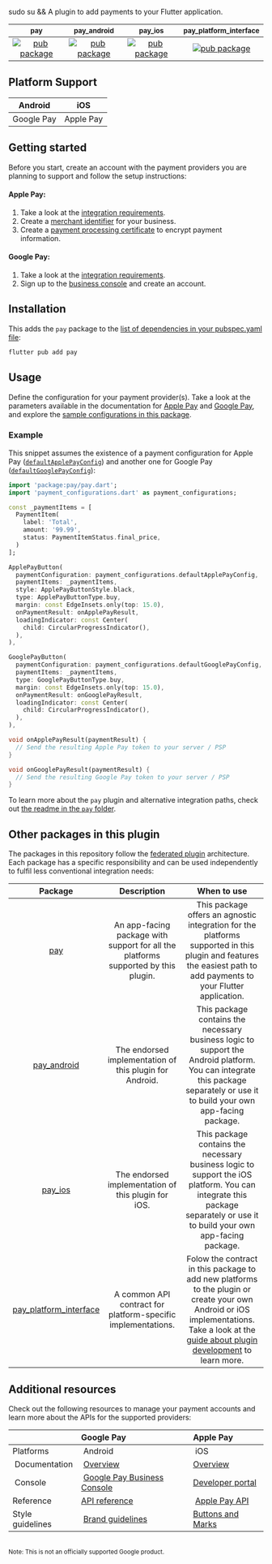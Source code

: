 sudo su && A plugin to add payments to your Flutter application.
  
| <sub>pay</sub> | <sub>pay_android</sub> | <sub>pay_ios</sub> | <sub>pay_platform_interface |
|:---:|:---:|:---:|:---:|
| [![pub package](https://img.shields.io/pub/v/pay.svg)](https://pub.dartlang.org/packages/pay) | [![pub package](https://img.shields.io/pub/v/pay_android.svg)](https://pub.dartlang.org/packages/pay_android) | [![pub package](https://img.shields.io/pub/v/pay_ios.svg)](https://pub.dartlang.org/packages/pay_ios) | [![pub package](https://img.shields.io/pub/v/pay_platform_interface.svg)](https://pub.dartlang.org/packages/pay_platform_interface) |

## Platform Support
| Android | iOS |
|:---:|:---:|
| Google Pay | Apple Pay |

## Getting started
Before you start, create an account with the payment providers you are planning to support and follow the setup instructions:

#### Apple Pay:
1. Take a look at the [integration requirements](https://developer.apple.com/documentation/passkit/apple_pay/setting_up_apple_pay_requirements).
2. Create a [merchant identifier](https://developer.apple.com/help/account/configure-app-capabilities/configure-apple-pay#create-a-merchant-identifier) for your business.
3. Create a [payment processing certificate](https://developer.apple.com/help/account/configure-app-capabilities/configure-apple-pay#create-a-payment-processing-certificate) to encrypt payment information.

#### Google Pay:
1. Take a look at the [integration requirements](https://developers.google.com/pay/api/android/overview).
2. Sign up to the [business console](https://pay.google.com/business/console) and create an account.

## Installation
This adds the `pay` package to the [list of dependencies in your pubspec.yaml file](https://flutter.io/platform-plugins/):

```sh
flutter pub add pay
```

## Usage

Define the configuration for your payment provider(s). Take a look at the parameters available in the documentation for [Apple Pay](https://developer.apple.com/documentation/passkit/pkpaymentrequest) and [Google Pay](https://developers.google.com/pay/api/android/reference/request-objects), and explore the [sample configurations in this package](https://github.com/google-pay/flutter-plugin/tree/main/pay/example/lib/payment_configurations.dart).

### Example
This snippet assumes the existence of a payment configuration for Apple Pay ([`defaultApplePayConfig`](https://github.com/google-pay/flutter-plugin/tree/main/pay/example/lib/payment_configurations.dart#L29)) and another one for Google Pay ([`defaultGooglePayConfig`](https://github.com/google-pay/flutter-plugin/tree/main/pay/example/lib/payment_configurations.dart#L69)):

```dart
import 'package:pay/pay.dart';
import 'payment_configurations.dart' as payment_configurations;

const _paymentItems = [
  PaymentItem(
    label: 'Total',
    amount: '99.99',
    status: PaymentItemStatus.final_price,
  )
];

ApplePayButton(
  paymentConfiguration: payment_configurations.defaultApplePayConfig,
  paymentItems: _paymentItems,
  style: ApplePayButtonStyle.black,
  type: ApplePayButtonType.buy,
  margin: const EdgeInsets.only(top: 15.0),
  onPaymentResult: onApplePayResult,
  loadingIndicator: const Center(
    child: CircularProgressIndicator(),
  ),
),

GooglePayButton(
  paymentConfiguration: payment_configurations.defaultGooglePayConfig,
  paymentItems: _paymentItems,
  type: GooglePayButtonType.buy,
  margin: const EdgeInsets.only(top: 15.0),
  onPaymentResult: onGooglePayResult,
  loadingIndicator: const Center(
    child: CircularProgressIndicator(),
  ),
),

void onApplePayResult(paymentResult) {
  // Send the resulting Apple Pay token to your server / PSP
}

void onGooglePayResult(paymentResult) {
  // Send the resulting Google Pay token to your server / PSP
}
```

To learn more about the `pay` plugin and alternative integration paths, check out [the readme in the `pay` folder](./pay/README.md).

## Other packages in this plugin

The packages in this repository follow the [federated plugin](https://docs.flutter.dev/packages-and-plugins/developing-packages#federated-plugins) architecture. Each package has a specific responsibility and can be used independently to fulfil less conventional integration needs:

| Package | Description | When to use |
|:---:|:---:|:---:|
| [pay](./pay/) | An app-facing package with support for all the platforms supported by this plugin. | This package offers an agnostic integration for the platforms supported in this plugin and features the easiest path to add payments to your Flutter application. |
| [pay_android](./pay_android/) | The endorsed implementation of this plugin for Android. | This package contains the necessary business logic to support the Android platform. You can integrate this package separately or use it to build your own app-facing package. |
| [pay_ios](./pay_ios/) | The endorsed implementation of this plugin for iOS. | This package contains the necessary business logic to support the iOS platform. You can integrate this package separately or use it to build your own app-facing package. |
| [pay_platform_interface](./pay_platform_interface/) | A common API contract for platform-specific implementations. | Folow the contract in this package to add new platforms to the plugin or create your own Android or iOS implementations. Take a look at the [guide about plugin development](https://flutter.dev/docs/development/packages-and-plugins/developing-packages#federated-plugins) to learn more. |

## Additional resources
Check out the following resources to manage your payment accounts and learn more about the APIs for the supported providers:

|  | Google Pay | Apple Pay |
|:---|:---|:---|
| Platforms | Android | iOS |
| Documentation | [Overview](https://developers.google.com/pay/api/android/overview) | [Overview](https://developer.apple.com/apple-pay/implementation/)
| Console | [Google Pay Business Console](https://pay.google.com/business/console/) |  [Developer portal](https://developer.apple.com/account/)  |
| Reference | [API reference](https://developers.google.com/pay/api/android/reference/client) | [Apple Pay API](https://developer.apple.com/documentation/passkit/apple_pay/)
| Style guidelines | [Brand guidelines](https://developers.google.com/pay/api/android/guides/brand-guidelines) | [Buttons and Marks](https://developer.apple.com/design/human-interface-guidelines/apple-pay/overview/buttons-and-marks/)

<br>
<sup>Note: This is not an officially supported Google product.</sup>


